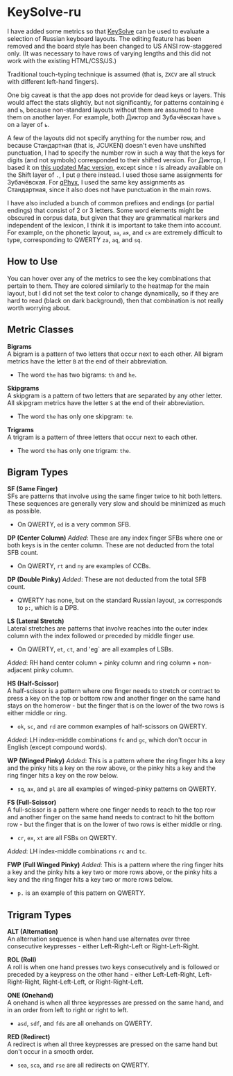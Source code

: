 # KeySolve-ru

I have added some metrics so that [KeySolve](https://grassfedreeve.github.io/keysolve-web/) can be used to evaluate a selection of Russian keyboard layouts. The editing feature has been removed and the board style has been changed to US ANSI row-staggered only. (It was necessary to have rows of varying lengths and this did not work with the existing HTML/CSS/JS.)

Traditional touch-typing technique is assumed (that is, `ZXCV` are all struck with different left-hand fingers).

One big caveat is that the app does not provide for dead keys or layers. This would affect the stats slightly, but not significantly, for patterns containing `ё` and `ъ`, because non-standard layouts without them are assumed to have them on another layer. For example, both Диктор and Зубачёвская have `ъ` on a layer of `ь`.

A few of the layouts did not specify anything for the number row, and because Стандартная (that is, JCUKEN) doesn't even have unshifted punctuation, I had to specify the number row in such a way that the keys for digits (and not symbols) corresponded to their shifted version. For Диктор, I based it on [this updated Mac version](https://github.com/mshkrebtan/diktor), except since `!` is already available on the Shift layer of `.`, I put `@` there instead. I used those same assignments for Зубачёвская. For [qPhyx](https://github.com/uqqu/layout), I used the same key assignments as Стандартная, since it also does not have punctuation in the main rows.

I have also included a bunch of common prefixes and endings (or partial endings) that consist of 2 or 3 letters. Some word elements might be obscured in corpus data, but given that they are grammatical markers and independent of the lexicon, I think it is important to take them into account. For example, on the phonetic layout, `зa`, `aя`, and `ся` are extremely difficult to type, corresponding to QWERTY `za`, `aq`, and `sq`.

## How to Use

You can hover over any of the metrics to see the key combinations that pertain to them. They are colored similarly to the heatmap for the main layout, but I did not set the text color to change dynamically, so if they are hard to read (black on dark background), then that combination is not really worth worrying about.

## Metric Classes

**Bigrams**  
A bigram is a pattern of two letters that occur next to each other. All bigram metrics have the letter `B` at the end of their abbreviation.
- The word `the` has two bigrams: `th` and `he`.

**Skipgrams**  
A skipgram is a pattern of two letters that are separated by any other letter. All skipgram metrics have the letter `S` at the end of their abbreviation.
- The word `the` has only one skipgram: `te`.

**Trigrams**  
A trigram is a pattern of three letters that occur next to each other. 
- The word `the` has only one trigram: `the`.

## Bigram Types

**SF (Same Finger)**  
SFs are patterns that involve using the same finger twice to hit both letters. These sequences are generally very slow and should be minimized as much as possible.
- On QWERTY, `ed` is a very common SFB.

**DP (Center Column)**
*Added*: These are any index finger SFBs where one or both keys is in the center column. These are not deducted from the total SFB count.
- On QWERTY, `rt` and `ny` are examples of CCBs.

**DP (Double Pinky)**
*Added*: These are not deducted from the total SFB count.
- QWERTY has none, but on the standard Russian layout, `зж` corresponds to `p:`, which is a DPB.

**LS (Lateral Stretch)**  
Lateral stretches are patterns that involve reaches into the outer index column with the index followed or preceded by middle finger use.
- On QWERTY, `et`, `ct`, and 'eg` are all examples of LSBs.

*Added*: RH hand center column + pinky column and ring column + non-adjacent pinky column.

**HS (Half-Scissor)**  
A half-scissor is a pattern where one finger needs to stretch or contract to press a key on the top or bottom row and another finger on the same hand stays on the homerow - but the finger that is on the lower of the two rows is either middle or ring.
- `ok`, `sc`, and `rd` are common examples of half-scissors on QWERTY.

*Added*: LH index-middle combinations `fc` and `gc`, which don't occur in English (except compound words).

**WP (Winged Pinky)**
*Added*: This is a pattern where the ring finger hits a key and the pinky hits a key on the row above, or the pinky hits a key and the ring finger hits a key on the row below.
- `sq`, `ax`, and `pl` are all examples of winged-pinky patterns on QWERTY.


**FS (Full-Scissor)**  
A full-scissor is a pattern where one finger needs to reach to the top row and another finger on the same hand needs to contract to hit the bottom row - but the finger that is on the lower of two rows is either middle or ring.
- `cr`, `ex`, `xt` are all FSBs on QWERTY.

*Added*: LH index-middle combinations `rc` and `tc`.

**FWP (Full Winged Pinky)**
*Added*: This is a pattern where the ring finger hits a key and the pinky hits a key two or more rows above, or the pinky hits a key and the ring finger hits a key two or more rows below.

- `p.` is an example of this pattern on QWERTY.

## Trigram Types

**ALT (Alternation)**  
An alternation sequence is when hand use alternates over three consecutive keypresses - either Left-Right-Left or Right-Left-Right.

**ROL (Roll)**  
A roll is when one hand presses two keys consecutively and is followed or preceded by a keypress on the other hand - either Left-Left-Right, Left-Right-Right, Right-Left-Left, or Right-Right-Left.

**ONE (Onehand)**  
A onehand is when all three keypresses are pressed on the same hand, and in an order from left to right or right to left.
- `asd`, `sdf`, and `fds` are all onehands on QWERTY.

**RED (Redirect)**  
A redirect is when all three keypresses are pressed on the same hand but don't occur in a smooth order.
- `sea`, `sca`, and `rse` are all redirects on QWERTY.
